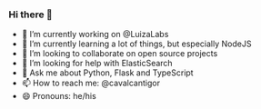 ### Hi there 👋
- 🔭 I’m currently working on @LuizaLabs
- 🌱 I’m currently learning a lot of things, but especially NodeJS
- 👯 I’m looking to collaborate on open source projects
- 🤔 I’m looking for help with ElasticSearch
- 💬 Ask me about Python, Flask and TypeScript
- 📫 How to reach me: @cavalcantigor
- 😄 Pronouns: he/his
